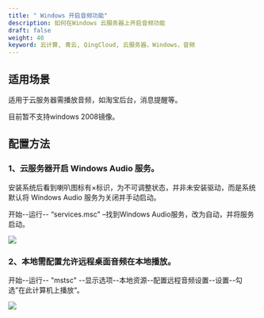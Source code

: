```yaml
---
title: " Windows 开启音频功能"
description: 如何在Windows 云服务器上开启音频功能
draft: false
weight: 40
keyword: 云计算, 青云, QingCloud, 云服务器，Windows，音频
---
```


## 适用场景

适用于云服务器需播放音频，如淘宝后台，消息提醒等。

目前暂不支持windows 2008镜像。

## 配置方法



### 1、云服务器开启 Windows Audio 服务。



安装系统后看到喇叭图标有×标识，为不可调整状态，并非未安装驱动，而是系统默认将 Windows Audio 服务为关闭并手动启动。

开始--运行-- “services.msc" –找到Windows Audio服务，改为自动，并将服务启动。

![](../../_images/audio.png)



### 2、本地需配置允许远程桌面音频在本地播放。



开始--运行-- "mstsc" --显示选项--本地资源--配置远程音频设置--设置--勾选”在此计算机上播放“。

![](../../_images/play.png)